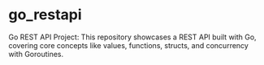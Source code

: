 # go_restapi
Go REST API Project: This repository showcases a REST API built with Go, covering core concepts like values, functions, structs, and concurrency with Goroutines.
